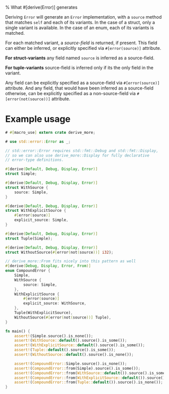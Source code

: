 % What #[derive(Error)] generates

Deriving `Error` will generate an `Error` implementation, with a `source`
method that matches `self` and each of its variants. In the case of a struct, only
a single variant is available. In the case of an enum, each of its variants is matched.

For each matched variant, a *source-field* is returned, if present. This field can
either be inferred, or explicitly specified via `#[error(source)]` attribute.

**For struct-variants** any field named `source` is inferred as a source-field.

**For tuple-variants** source-field is inferred only if its the only field in the variant.

Any field can be explicitly specified as a source-field via `#[error(source)]` attribute.
And any field, that would have been inferred as a source-field otherwise, can be
explicitly specified as a non-source-field via `#[error(not(source))]` attribute.

# Example usage

```rust
# #[macro_use] extern crate derive_more;

# use std::error::Error as _;

// std::error::Error requires std::fmt::Debug and std::fmt::Display,
// so we can also use derive_more::Display for fully declarative
// error-type definitions.

#[derive(Default, Debug, Display, Error)]
struct Simple;

#[derive(Default, Debug, Display, Error)]
struct WithSource {
    source: Simple,
}

#[derive(Default, Debug, Display, Error)]
struct WithExplicitSource {
    #[error(source)]
    explicit_source: Simple,
}

#[derive(Default, Debug, Display, Error)]
struct Tuple(Simple);

#[derive(Default, Debug, Display, Error)]
struct WithoutSource(#[error(not(source))] i32);

// derive_more::From fits nicely into this pattern as well
#[derive(Debug, Display, Error, From)]
enum CompoundError {
    Simple,
    WithSource {
        source: Simple,
    },
    WithExplicitSource {
        #[error(source)]
        explicit_source: WithSource,
    },
    Tuple(WithExplicitSource),
    WithoutSource(#[error(not(source))] Tuple),
}

fn main() {
    assert!(Simple.source().is_none());
    assert!(WithSource::default().source().is_some());
    assert!(WithExplicitSource::default().source().is_some());
    assert!(Tuple::default().source().is_some());
    assert!(WithoutSource::default().source().is_none());

    assert!(CompoundError::Simple.source().is_none());
    assert!(CompoundError::from(Simple).source().is_some());
    assert!(CompoundError::from(WithSource::default()).source().is_some());
    assert!(CompoundError::from(WithExplicitSource::default()).source().is_some());
    assert!(CompoundError::from(Tuple::default()).source().is_none());
}
```

